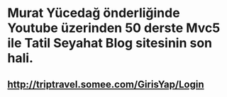 # Murat Yücedağ önderliğinde Youtube üzerinden 50 derste Mvc5 ile Tatil Seyahat Blog sitesinin son hali.
## http://triptravel.somee.com/GirisYap/Login
